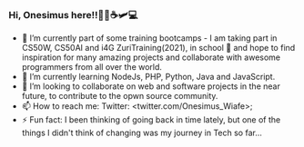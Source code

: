 ### Hi, Onesimus here!!👋🏿☕🛩️💻

<!--
**sarpong4/sarpong4** is a ✨ _special_ ✨ repository because its `README.md` (this file) appears on your GitHub profile.-->

- 🔭 I’m currently part of some training bootcamps - I am taking part in CS50W, CS50AI and i4G ZuriTraining(2021), in school 🏫 and hope to find inspiration for many amazing projects and collaborate with awesome programmers from all over the world.
- 🌱 I’m currently learning NodeJs, PHP, Python, Java and JavaScript.
- 👯 I’m looking to collaborate on web and software projects in the near future, to contribute to the opwn source community.
- 📫 How to reach me: Twitter: <twitter.com/Onesimus_Wiafe>; 
- ⚡ Fun fact: I been thinking of going back in time lately, but one of the things I didn't think of changing was my journey in Tech so far...
